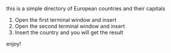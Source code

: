 this is a simple directory of European countries and their capitals

1. Open the first terminal window and insert <make Server>
2. Open the second terminal window and insert <make Client>
3. Insert the country and you will get the result

enjoy!


